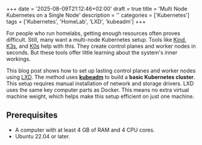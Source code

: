 +++
date = '2025-08-09T21:12:46+02:00'
draft = true
title = 'Multi Node Kubernetes on a Single Node'
description = ''
categories = ['Kubernetes']
tags = ['Kubernetes', 'HomeLab', 'LXD', 'kubeadm']
+++

For people who run homelabs, getting enough resources often proves difficult. Still, many want a multi-node Kubernetes setup. Tools like [Kind](https://kind.sigs.k8s.io/), [K3s](https://k3s.io/), and [K0s](https://k0sproject.io/) help with this. They create control planes and worker nodes in seconds. But these tools offer little learning about the system's inner workings.

This blog post shows how to set up lasting control planes and worker nodes using [LXD](https://canonical.com/lxd). The method uses [**kubeadm**](https://kubernetes.io/docs/reference/setup-tools/kubeadm/) to build a **basic Kubernetes cluster**. This setup requires manual installation of network and storage drivers. LXD uses the same key computer parts as Docker. This means no extra virtual machine weight, which helps make this setup efficient on just one machine.

## Prerequisites

* A computer with at least 4 GB of RAM and 4 CPU cores.
* Ubuntu 22.04 or later.
